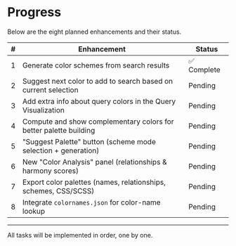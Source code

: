 # Progress

Below are the eight planned enhancements and their status.

| # | Enhancement                                                      | Status     |
|---|------------------------------------------------------------------|------------|
| 1 | Generate color schemes from search results                       | ✅ Complete |
| 2 | Suggest next color to add to search based on current selection   | Pending    |
| 3 | Add extra info about query colors in the Query Visualization     | Pending    |
| 4 | Compute and show complementary colors for better palette building| Pending    |
| 5 | "Suggest Palette" button (scheme mode selection + generation)   | Pending    |
| 6 | New "Color Analysis" panel (relationships & harmony scores)     | Pending    |
| 7 | Export color palettes (names, relationships, schemes, CSS/SCSS)   | Pending    |
| 8 | Integrate `colornames.json` for color-name lookup                | Pending    |

---
All tasks will be implemented in order, one by one.
